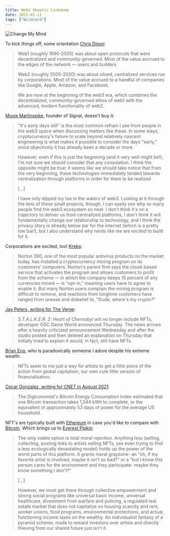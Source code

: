 ```yaml
---
title: Web3 Skeptic Linkdump
date: 2022-01-11
tags: ["Wildcard"]
---
```


![Change My Mind](/rm_ation/images/change-my-mind.png)

To kick things off, some orientation [Chris Dixon](https://future.a16z.com/why-web3-matters/):

> Web1 (roughly 1990-2005) was about open protocols that were decentralized and community-governed. Most of the value accrued to the edges of the network — users and builders.
>
> Web2 (roughly 2005-2020) was about siloed, centralized services run by<!--x--> corporations. Most of the value accrued to a handful of companies like Google, Apple, Amazon, and Facebook.
>
> We are now at the beginning of the web3 era, which combines the decentralized, community-governed ethos of web1 with the advanced, modern functionality of web2.

[Moxie Marlinspike](https://moxie.org/2022/01/07/web3-first-impressions.html), founder of Signal, doesn't buy it:

> "It's early days still" is the most common refrain I see from people in the web3 space when discussing matters like these. In some ways, cryptocurrency's failure to scale beyond relatively nascent engineering is what makes it possible to consider the days "early," since objectively it has already been a decade or more.
>
> However, even if this is just the beginning (and it very well might be!), I'm not sure we should consider that any consolation. I think the opposite might be true; it seems like we should take notice that from the very beginning, these technologies immediately tended towards centralization through platforms in order for them to be realized
>
> [...]
>
> I have only dipped my toe in the waters of web3. Looking at it through the lens of these small projects, though, I can easily see why so many people find the web3 ecosystem so neat. I don't think it's on a trajectory to deliver us from centralized platforms, I don't think it will fundamentally change our relationship to technology, and I think the privacy story is already below par for the internet (which is a pretty low bar!), but I also understand why nerds like me are excited to build for it.

Corporations are excited, too! [Krebs](https://krebsonsecurity.com/2022/01/norton-360-now-comes-with-a-cryptominer/):

> Norton 360, one of the most popular antivirus products on the market today, has installed a cryptocurrency mining program on its customers' computers. Norton's parent firm says the cloud-based service that activates the program and allows customers to profit from the scheme — in which the company keeps 15 percent of any currencies mined — is "opt-in," meaning users have to agree to enable it. But many Norton users complain the mining program is difficult to remove, and reactions from longtime customers have ranged from unease and disbelief to, "Dude, where's my crypto?"

[Jay Peters, writing for The Verge](https://www.theverge.com/2021/12/16/22840488/stalker-2-nft-metahuman-gsc-web3-canceled):

> _S.T.A.L.K.E.R. 2: Heart of Chernobyl_ will no longer include NFTs, developer GSC Game World announced Thursday. The news arrives after a heavily criticized announcement Wednesday and after the studio posted and then deleted an explanation on Thursday that initially tried to explain it would, in fact, still have NFTs.

[Brian Eno](https://the-crypto-syllabus.com/brian-eno-on-nfts-and-automatism/), who is paradoxically someone I adore despite his extreme wealth:

> NFTs seem to me just a way for artists to get a little piece of the action from global capitalism, our own cute little version of financialisation.

[Oscar Gonzalez, writing for CNET in August 2021](https://www.cnet.com/personal-finance/crypto/heres-how-much-electricity-it-takes-to-mine-bitcoin-and-why-people-are-worried/):

> The Digiconomist's Bitcoin Energy Consumption Index estimated that one Bitcoin transaction takes 1,544 kWh to complete, or the equivalent of approximately 53 days of power for the average US household.

NFT's are typically built with [Ethereum](https://digiconomist.net/ethereum-energy-consumption) in case you'd like to compare with [Bitcoin](https://digiconomist.net/bitcoin-energy-consumption). Which brings us to [Everest Pipkin](https://everestpipkin.medium.com/but-the-environmental-issues-with-cryptoart-1128ef72e6a3):

> The only viable option is total moral rejection. Anything less (selling, collecting, posting links to artists selling NFTs, yes even trying to find a less ecologically devastating model) holds up the power of the worst parts of this platform. It grants moral grayzone- an "oh, if my favorite artist is involved, maybe it isn't so bad?" or a "but I know this person cares for the environment and they participate- maybe they know something I don't?"
>
> [...]
>
> However, we must get there through collective empowerment and strong social programs like universal basic income, universal healthcare, divestment from warfare and policing, a regulated real estate market that does not capitalize on housing scarcity and rent, worker unions, food programs, environmental protections, and actual, functioning income taxes on the wealthy. An individualist fantasy of a pyramid scheme, made to reward investors over artists and directly thieving from our shared future just isn't it.
